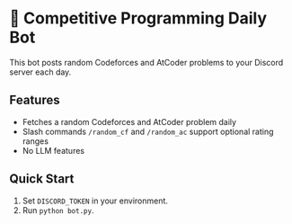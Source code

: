 # 🤖 Competitive Programming Daily Bot

This bot posts random Codeforces and AtCoder problems to your Discord server each day.

## Features
- Fetches a random Codeforces and AtCoder problem daily
- Slash commands `/random_cf` and `/random_ac` support optional rating ranges
- No LLM features

## Quick Start
1. Set `DISCORD_TOKEN` in your environment.
2. Run `python bot.py`.
